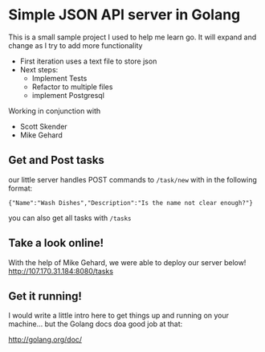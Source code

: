# Simple JSON API server in Golang

This is a small sample project I used to help me learn go. It will expand and change as I try to add more functionality

- First iteration uses a text file to store json
- Next steps:
    - Implement Tests
    - Refactor to multiple files
    - implement Postgresql
    
Working in conjunction with 
- Scott Skender
- Mike Gehard

## Get and Post tasks

our little server handles POST commands to `/task/new` with in the following format:

```
{"Name":"Wash Dishes","Description":"Is the name not clear enough?"}

```

you can also get all tasks with `/tasks`

## Take a look online!

With the help of Mike Gehard, we were able to deploy our server below!
http://107.170.31.184:8080/tasks

## Get it running!

I would write a little intro here to get things up and running on your machine... but the Golang docs doa  good job at that:

http://golang.org/doc/